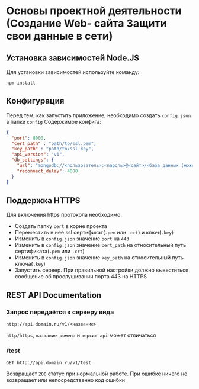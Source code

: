 # Основы проектной деятельности (Создание Web- сайта Защити свои данные в сети)

## Установка зависимостей Node.JS
Для установки зависимостей используйте команду:
```
npm install
```

## Конфигурация
Перед тем, как запустить приложение, необходимо создать `config.json` в папке `config`
Содержимое конфига:
```json
{
  "port": 8000,
  "cert_path" : "path/to/ssl.pem",
  "key_path" : "path/to/ssl.key",
  "api_version": "v1",
  "db_settings": {
    "url": "mongodb://<пользователь>:<пароль>@<сайт>/<база_данных (можно без нее)>?retryWrites=true",
    "reconnect_delay": 4000
  }
}
```

## Поддержка HTTPS
Для включения https протокола необходимо:
* Создать папку `cert` в корне проекта
* Переместить в неё ssl сертификат(`.pem` или `.crt`) и ключ(`.key`)
* Изменить в `config.json` значение `port` на `443`
* Изменить в `config.json` значение `cert_path` на относительный путь сертификата(`.pem` или `.crt`)
* Изменить в `config.json` значение `key_path` на относительный путь ключа(`.key`)
* Запустить сервер. При правильной настройки должно вывеститься сообщение об прослушивании порта 443 на HTTPS

## REST API Documentation

### Запрос передаётся к серверу вида
```
http://api.domain.ru/v1/<название>
```
`http/https`, `название домена` и `версия api` может отличаться

### /test
```
GET http://api.domain.ru/v1/test
```
Возвращает `200` статус при нормальной работе. При ошибке ничего не возвращает или непосредственно код ошибки